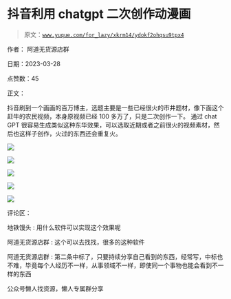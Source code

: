 # 抖音利用 chatgpt 二次创作动漫画

> 原文：[`www.yuque.com/for_lazy/xkrm14/ydokf2ohqsu9tpx4`](https://www.yuque.com/for_lazy/xkrm14/ydokf2ohqsu9tpx4)



作者： 阿道无货源店群



日期：2023-03-28



点赞数：45



正文：



抖音刷到一个画画的百万博主，选题主要是一些已经很火的市井题材，像下面这个赶牛的农民视频，本身原视频已经 100 多万了，只是二次创作一下。 通过 chat GPT 很容易生成类似这种东华效果，可以选取近期或者之前很火的视频素材，然后也这样子创作，火过的东西还会重复火。



![](img/3f0ef1aa841dfb7c3a86f8027231f3f7.png)



![](img/5f57dd96984b3dd91d3058164875bc30.png)  

![](img/f11838ca91d186735cfbe4f91bc7d458.png)  

![](img/eaf31d8158fa916fdb0e5cb0404e9774.png)



![](img/4b4977592a287e4b3c349ec94def153a.png)



评论区：



地铁馒头 : 用什么软件可以实现这个效果呢



阿道无货源店群 : 这个可以去找找，很多的这种软件



阿道无货源店群 : 第二条中标了，只要持续分享自己看到的东西，经常写，中标也不难，毕竟每个人经历不一样，从事领域不一样，即使同一个事物也能会看到不一样的东西



公众号懒人找资源，懒人专属群分享

